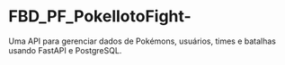 # FBD_PF_PokellotoFight-
Uma API para gerenciar dados de Pokémons, usuários, times e batalhas usando FastAPI e PostgreSQL.
